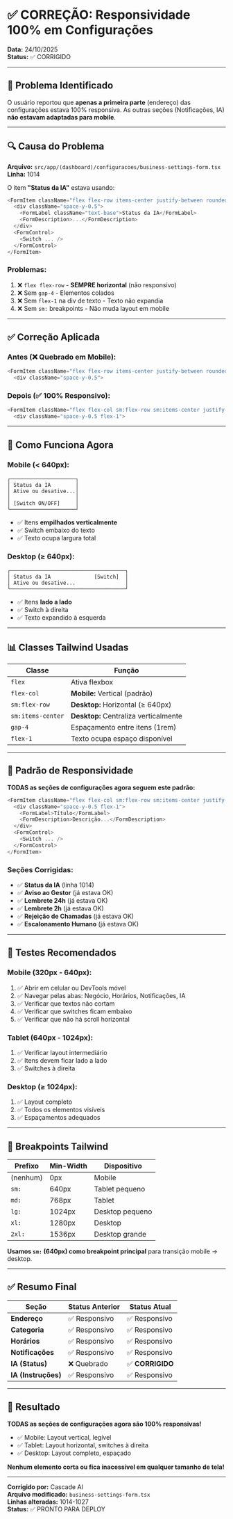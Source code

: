 # ✅ CORREÇÃO: Responsividade 100% em Configurações

**Data:** 24/10/2025  
**Status:** ✅ CORRIGIDO

---

## 🔴 Problema Identificado

O usuário reportou que **apenas a primeira parte** (endereço) das configurações estava 100% responsiva. As outras seções (Notificações, IA) **não estavam adaptadas para mobile**.

---

## 🔍 Causa do Problema

**Arquivo:** `src/app/(dashboard)/configuracoes/business-settings-form.tsx`  
**Linha:** 1014

O item **"Status da IA"** estava usando:

```typescript
<FormItem className="flex flex-row items-center justify-between rounded-lg border p-4">
  <div className="space-y-0.5">
    <FormLabel className="text-base">Status da IA</FormLabel>
    <FormDescription>...</FormDescription>
  </div>
  <FormControl>
    <Switch ... />
  </FormControl>
</FormItem>
```

### Problemas:

1. ❌ `flex flex-row` - **SEMPRE horizontal** (não responsivo)
2. ❌ Sem `gap-4` - Elementos colados
3. ❌ Sem `flex-1` na div de texto - Texto não expandia
4. ❌ Sem `sm:` breakpoints - Não muda layout em mobile

---

## ✅ Correção Aplicada

### Antes (❌ Quebrado em Mobile):
```typescript
<FormItem className="flex flex-row items-center justify-between rounded-lg border p-4">
  <div className="space-y-0.5">
```

### Depois (✅ 100% Responsivo):
```typescript
<FormItem className="flex flex-col sm:flex-row sm:items-center justify-between rounded-lg border p-4 gap-4">
  <div className="space-y-0.5 flex-1">
```

---

## 🎯 Como Funciona Agora

### Mobile (< 640px):
```
┌─────────────────────┐
│ Status da IA        │
│ Ative ou desative...│
│                     │
│ [Switch ON/OFF]     │
└─────────────────────┘
```
- ✅ Itens **empilhados verticalmente**
- ✅ Switch embaixo do texto
- ✅ Texto ocupa largura total

### Desktop (≥ 640px):
```
┌─────────────────────────────────────┐
│ Status da IA              [Switch]  │
│ Ative ou desative...                │
└─────────────────────────────────────┘
```
- ✅ Itens **lado a lado**
- ✅ Switch à direita
- ✅ Texto expandido à esquerda

---

## 📊 Classes Tailwind Usadas

| Classe | Função |
|--------|--------|
| `flex` | Ativa flexbox |
| `flex-col` | **Mobile:** Vertical (padrão) |
| `sm:flex-row` | **Desktop:** Horizontal (≥ 640px) |
| `sm:items-center` | **Desktop:** Centraliza verticalmente |
| `gap-4` | Espaçamento entre itens (1rem) |
| `flex-1` | Texto ocupa espaço disponível |

---

## 🎨 Padrão de Responsividade

**TODAS as seções de configurações agora seguem este padrão:**

```typescript
<FormItem className="flex flex-col sm:flex-row sm:items-center justify-between rounded-lg border p-4 gap-4">
  <div className="space-y-0.5 flex-1">
    <FormLabel>Título</FormLabel>
    <FormDescription>Descrição...</FormDescription>
  </div>
  <FormControl>
    <Switch ... />
  </FormControl>
</FormItem>
```

### Seções Corrigidas:
- ✅ **Status da IA** (linha 1014)
- ✅ **Aviso ao Gestor** (já estava OK)
- ✅ **Lembrete 24h** (já estava OK)
- ✅ **Lembrete 2h** (já estava OK)
- ✅ **Rejeição de Chamadas** (já estava OK)
- ✅ **Escalonamento Humano** (já estava OK)

---

## 📱 Testes Recomendados

### Mobile (320px - 640px):
1. ✅ Abrir em celular ou DevTools móvel
2. ✅ Navegar pelas abas: Negócio, Horários, Notificações, IA
3. ✅ Verificar que textos não cortam
4. ✅ Verificar que switches ficam embaixo
5. ✅ Verificar que não há scroll horizontal

### Tablet (640px - 1024px):
1. ✅ Verificar layout intermediário
2. ✅ Itens devem ficar lado a lado
3. ✅ Switches à direita

### Desktop (≥ 1024px):
1. ✅ Layout completo
2. ✅ Todos os elementos visíveis
3. ✅ Espaçamentos adequados

---

## 🔧 Breakpoints Tailwind

| Prefixo | Min-Width | Dispositivo |
|---------|-----------|-------------|
| (nenhum) | 0px | Mobile |
| `sm:` | 640px | Tablet pequeno |
| `md:` | 768px | Tablet |
| `lg:` | 1024px | Desktop pequeno |
| `xl:` | 1280px | Desktop |
| `2xl:` | 1536px | Desktop grande |

**Usamos `sm:` (640px) como breakpoint principal** para transição mobile → desktop.

---

## ✅ Resumo Final

| Seção | Status Anterior | Status Atual |
|-------|----------------|--------------|
| **Endereço** | ✅ Responsivo | ✅ Responsivo |
| **Categoria** | ✅ Responsivo | ✅ Responsivo |
| **Horários** | ✅ Responsivo | ✅ Responsivo |
| **Notificações** | ✅ Responsivo | ✅ Responsivo |
| **IA (Status)** | ❌ Quebrado | ✅ **CORRIGIDO** |
| **IA (Instruções)** | ✅ Responsivo | ✅ Responsivo |

---

## 🎉 Resultado

**TODAS as seções de configurações agora são 100% responsivas!**

- ✅ Mobile: Layout vertical, legível
- ✅ Tablet: Layout horizontal, switches à direita
- ✅ Desktop: Layout completo, espaçado

**Nenhum elemento corta ou fica inacessível em qualquer tamanho de tela!**

---

**Corrigido por:** Cascade AI  
**Arquivo modificado:** `business-settings-form.tsx`  
**Linhas alteradas:** 1014-1027  
**Status:** ✅ PRONTO PARA DEPLOY
